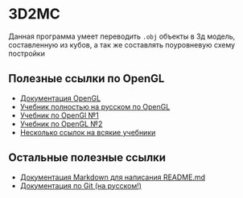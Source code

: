 # 3D2MC
Данная программа умеет переводить `.obj` объекты в 3д модель, составленную из кубов, 
а так же составлять поуровневую схему постройки
## Полезные ссылки по OpenGL
+ [Документация OpenGL](https://docs.gl/)
+ [Учебник полностью на русском по OpenGL](https://habr.com/ru/articles/310790/)
+ [Учебник по OpenGl №1](http://www.opengl-tutorial.org)
+ [Учебник по OpenGL №2](https://learnopengl.com)
+ [Несколько ссылок на всякие учебники](https://openglbook.com)
## Остальные полезные ссылки
+ [Документация Markdown для написания README.md](https://ru.wikipedia.org/wiki/Markdown)
+ [Документация по Git (на русском!)](https://git-scm.com/book/ru/v2)
